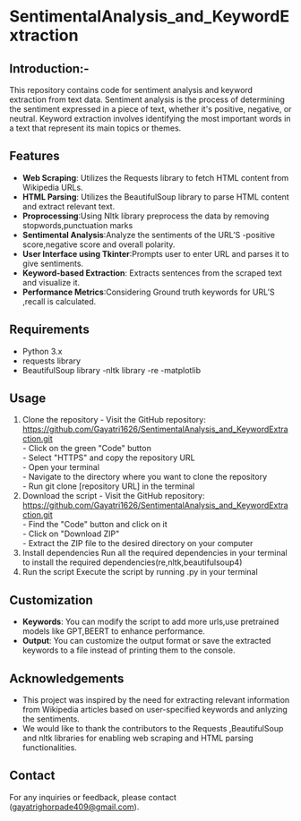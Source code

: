 # SentimentalAnalysis_and_KeywordExtraction

## Introduction:-
This repository contains code for sentiment analysis and keyword extraction from text data. Sentiment analysis is the process of determining the sentiment expressed in a piece of text, whether it's positive, negative, or neutral. Keyword extraction involves identifying the most important words in a text that represent its main topics or themes.


## Features

- **Web Scraping**: Utilizes the Requests library to fetch HTML content from Wikipedia URLs.
- **HTML Parsing**: Utilizes the BeautifulSoup library to parse HTML content and extract relevant text.
- **Proprocessing**:Using Nltk library preprocess the data by removing stopwords,punctuation marks
- **Sentimental Analysis**:Analyze the sentiments of the URL’S -positive score,negative score and overall polarity.
- **User Interface using Tkinter**:Prompts user to enter URL and parses it to give sentiments.
- **Keyword-based Extraction**: Extracts sentences from the scraped text and visualize it.
- **Performance Metrics**:Considering Ground truth keywords for URL’S ,recall is calculated.

## Requirements

- Python 3.x
- requests library
- BeautifulSoup library
-nltk library
-re 
-matplotlib

## Usage
1. Clone the repository	- Visit the GitHub repository: https://github.com/Gayatri1626/SentimentalAnalysis_and_KeywordExtraction.git <br> - Click on the green "Code" button <br> - Select "HTTPS" and copy the repository URL <br> - Open your terminal <br> - Navigate to the directory where you want to clone the repository <br> - Run git clone [repository URL] in the terminal
2. Download the script	- Visit the GitHub repository: https://github.com/Gayatri1626/SentimentalAnalysis_and_KeywordExtraction.git  <br> - Find the "Code" button and click on it <br> - Click on "Download ZIP" <br> - Extract the ZIP file to the desired directory on your computer
4. Install dependencies	Run all the required dependencies in your terminal to install the required dependencies(re,nltk,beautifulsoup4)
5. Run the script	Execute the script by running .py in your terminal


## Customization

- **Keywords**: You can modify the script to add more urls,use pretrained models like GPT,BEERT to enhance performance.
- **Output**: You can customize the output format or save the extracted keywords to a file instead of printing them to the console.

## Acknowledgements

- This project was inspired by the need for extracting relevant information from Wikipedia articles based on user-specified keywords and anlyzing the sentiments.
- We would like to thank the contributors to the Requests ,BeautifulSoup and nltk libraries for enabling web scraping and HTML parsing functionalities.

## Contact

For any inquiries or feedback, please contact (gayatrighorpade409@gmail.com).
